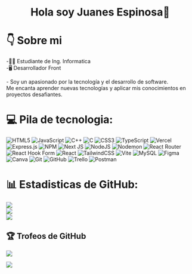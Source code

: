 <div align="center">
  <h1>Hola soy Juanes Espinosa👋</h1>
</div>

# 👇 Sobre mi
<div>
-👨‍🎓 Estudiante de Ing. Informatica <br/>
-🖥️ Desarrollador Front <br/>
<p>- Soy un apasionado por la tecnología y el desarrollo de software.<br/>
  Me encanta aprender nuevas tecnologías y aplicar mis conocimientos en <br/>
  proyectos desafiantes.</p>
</div>


# 💻 Pila de tecnologia:
![HTML5](https://img.shields.io/badge/html5-%23E34F26.svg?style=for-the-badge&logo=html5&logoColor=white) ![JavaScript](https://img.shields.io/badge/javascript-%23323330.svg?style=for-the-badge&logo=javascript&logoColor=%23F7DF1E) ![C++](https://img.shields.io/badge/c++-%2300599C.svg?style=for-the-badge&logo=c%2B%2B&logoColor=white) ![C](https://img.shields.io/badge/c-%2300599C.svg?style=for-the-badge&logo=c&logoColor=white) ![CSS3](https://img.shields.io/badge/css3-%231572B6.svg?style=for-the-badge&logo=css3&logoColor=white) ![TypeScript](https://img.shields.io/badge/typescript-%23007ACC.svg?style=for-the-badge&logo=typescript&logoColor=white) ![Vercel](https://img.shields.io/badge/vercel-%23000000.svg?style=for-the-badge&logo=vercel&logoColor=white) ![Express.js](https://img.shields.io/badge/express.js-%23404d59.svg?style=for-the-badge&logo=express&logoColor=%2361DAFB) ![NPM](https://img.shields.io/badge/NPM-%23CB3837.svg?style=for-the-badge&logo=npm&logoColor=white) ![Next JS](https://img.shields.io/badge/Next-black?style=for-the-badge&logo=next.js&logoColor=white) ![NodeJS](https://img.shields.io/badge/node.js-6DA55F?style=for-the-badge&logo=node.js&logoColor=white) ![Nodemon](https://img.shields.io/badge/NODEMON-%23323330.svg?style=for-the-badge&logo=nodemon&logoColor=%BBDEAD) ![React Router](https://img.shields.io/badge/React_Router-CA4245?style=for-the-badge&logo=react-router&logoColor=white) ![React Hook Form](https://img.shields.io/badge/React%20Hook%20Form-%23EC5990.svg?style=for-the-badge&logo=reacthookform&logoColor=white) ![React](https://img.shields.io/badge/react-%2320232a.svg?style=for-the-badge&logo=react&logoColor=%2361DAFB) ![TailwindCSS](https://img.shields.io/badge/tailwindcss-%2338B2AC.svg?style=for-the-badge&logo=tailwind-css&logoColor=white) ![Vite](https://img.shields.io/badge/vite-%23646CFF.svg?style=for-the-badge&logo=vite&logoColor=white) ![MySQL](https://img.shields.io/badge/mysql-4479A1.svg?style=for-the-badge&logo=mysql&logoColor=white) ![Figma](https://img.shields.io/badge/figma-%23F24E1E.svg?style=for-the-badge&logo=figma&logoColor=white) ![Canva](https://img.shields.io/badge/Canva-%2300C4CC.svg?style=for-the-badge&logo=Canva&logoColor=white) ![Git](https://img.shields.io/badge/git-%23F05033.svg?style=for-the-badge&logo=git&logoColor=white) ![GitHub](https://img.shields.io/badge/github-%23121011.svg?style=for-the-badge&logo=github&logoColor=white) ![Trello](https://img.shields.io/badge/Trello-%23026AA7.svg?style=for-the-badge&logo=Trello&logoColor=white) ![Postman](https://img.shields.io/badge/Postman-FF6C37?style=for-the-badge&logo=postman&logoColor=white)
# 📊 Estadisticas de GitHub:
![](https://github-readme-stats.vercel.app/api?username=JuanesEsp1&theme=react&hide_border=false&include_all_commits=false&count_private=true)<br/>
![](https://github-readme-streak-stats.herokuapp.com/?user=JuanesEsp1&theme=react&hide_border=false)<br/>
![](https://github-readme-stats.vercel.app/api/top-langs/?username=JuanesEsp1&theme=react&hide_border=false&include_all_commits=false&count_private=true&layout=compact)

## 🏆 Trofeos de GitHub
![](https://github-profile-trophy.vercel.app/?username=JuanesEspinosa&theme=radical&no-frame=false&no-bg=false&margin-w=4)

[![](https://visitcount.itsvg.in/api?id=JuanesEspinosa&icon=2&color=6)](https://visitcount.itsvg.in)

<!-- Proudly created with GPRM ( https://gprm.itsvg.in ) -->
